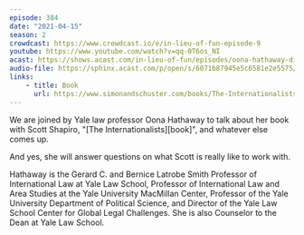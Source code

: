 ```yaml
---
episode: 384
date: "2021-04-15"
season: 2
crowdcast: https://www.crowdcast.io/e/in-lieu-of-fun-episode-9
youtube: https://www.youtube.com/watch?v=qq-0T6os_NI
acast: https://shows.acast.com/in-lieu-of-fun/episodes/oona-hathaway-dishes-on-the-internationalists
audio-file: https://sphinx.acast.com/p/open/s/6071b87945e5c6581e2e5575/e/607b4a3e392deb276fe5ea43/media.mp3
links:
    - title: Book
      url: https://www.simonandschuster.com/books/The-Internationalists/Oona-A-Hathaway/9781501109874
---
```

We are joined by Yale law professor Oona Hathaway to talk about her book with Scott Shapiro, "[The Internationalists][book]", and whatever else comes up.

And yes, she will answer questions on what Scott is really like to work with.

Hathaway is the Gerard C. and Bernice Latrobe Smith Professor of International Law at Yale Law School, Professor of International Law and Area Studies at the Yale University MacMillan Center, Professor of the Yale University Department of Political Science, and Director of the Yale Law School Center for Global Legal Challenges. She is also Counselor to the Dean at Yale Law School.
